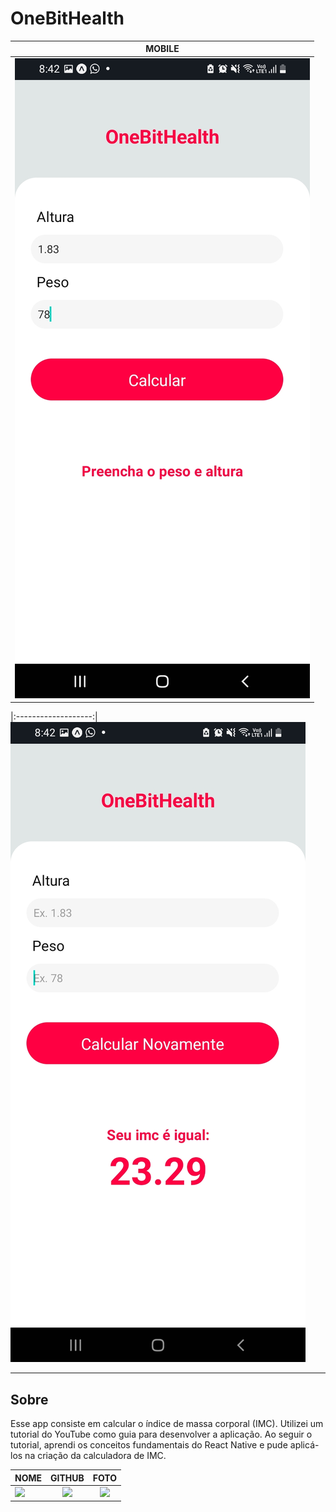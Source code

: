 ﻿#               OneBitHealth

|      MOBILE       |
|:-------------------:|
|![](./src/components/imgs/Screenshot_20230805-204204_Expo%20Go.jpg)

|:-------------------:|
![](./src/components/imgs/Screenshot_20230805-204210_Expo%20Go.jpg)

---

## **Sobre** 
Esse app consiste em calcular o índice de massa corporal (IMC). Utilizei um tutorial do YouTube como guia para desenvolver a aplicação. Ao seguir o tutorial, aprendi os conceitos fundamentais do React Native e pude aplicá-los na criação da calculadora de IMC.


| NOME                                                                                                                                                                                   |                                               GITHUB                                               |                                       FOTO                                        |
| :----------------------------------------------------------------------------------------------------------------------------------------------------------------------------------------- | :------------------------------------------------------------------------------------------------: | :-------------------------------------------------------------------------------: |
| <a href="https://github.com/lucasvinip"><img src="https://img.shields.io/badge/DESENVOLVEDOR-LUCAS%20VINICIUS%20SILVA-informational?style=for-the-badge&logo=appveyorlabelColor=222222"></a> |   <a href="https://github.com/lucasvinip"><img src="https://skillicons.dev/icons?i=github&theme="/></a>   | <img src="https://avatars.githubusercontent.com/u/110206119?v=4" height="50"></a> | 
